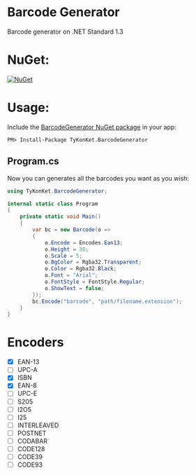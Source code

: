 # Barcode Generator
Barcode generator on .NET Standard 1.3
  
# NuGet:
[![NuGet](https://img.shields.io/nuget/v/TyKonKet.BarcodeGenerator.svg)](https://www.nuget.org/packages/TyKonKet.BarcodeGenerator/)
  
# Usage:
Include the [BarcodeGenerator NuGet package](https://www.nuget.org/packages/TyKonKet.BarcodeGenerator/) in your app:  
````
PM> Install-Package TyKonKet.BarcodeGenerator
````
## Program.cs
Now you can generates all the barcodes you want as you wish:  
```csharp
using TyKonKet.BarcodeGenerator;

internal static class Program
{
    private static void Main()
    {
        var bc = new Barcode(o =>
        {
            o.Encode = Encodes.Ean13;
            o.Height = 30;
            o.Scale = 5;
            o.BgColor = Rgba32.Transparent;
            o.Color = Rgba32.Black;
            o.Font = "Arial";
            o.FontStyle = FontStyle.Regular;
            o.ShowText = false;
        });
        bc.Encode("barcode", "path/filename.extension");
    }
}
```

# Encoders
- [x] EAN-13
- [ ] UPC-A
- [x] ISBN
- [x] EAN-8
- [ ] UPC-E
- [ ] S205
- [ ] I2O5
- [ ] I25
- [ ] INTERLEAVED
- [ ] POSTNET
- [ ] CODABAR
- [ ] CODE128
- [ ] CODE39
- [ ] CODE93
